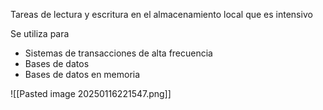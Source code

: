 
Tareas de lectura y escritura en el almacenamiento local que es intensivo

Se utiliza para

- Sistemas de transacciones de alta frecuencia 
-  Bases de datos 
- Bases de datos en memoria 

![[Pasted image 20250116221547.png]]